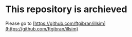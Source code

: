 # This repository is archieved

Please go to [https://github.com/ftgibran/illsim](https://github.com/ftgibran/illsim)
